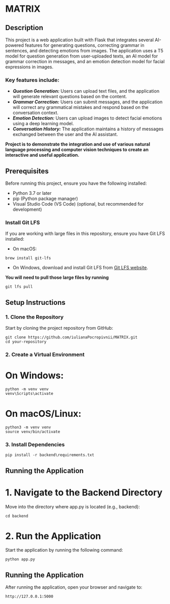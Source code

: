 # MATRIX

## Description

This project is a web application built with Flask that integrates several AI-powered features for generating questions, correcting grammar in sentences, and detecting emotions from images. The application uses a T5 model for question generation from user-uploaded texts, an AI model for grammar correction in messages, and an emotion detection model for facial expressions in images.

### Key features include:

- **_Question Generation:_** Users can upload text files, and the application will generate relevant questions based on the content.
- **_Grammar Correction:_** Users can submit messages, and the application will correct any grammatical mistakes and respond based on the conversation context.
- **_Emotion Detection:_** Users can upload images to detect facial emotions using a deep learning model.
- **_Conversation History:_** The application maintains a history of messages exchanged between the user and the AI assistant.

**Project is to demonstrate the integration and use of various natural language processing and computer vision techniques to create an interactive and useful application.**

## Prerequisites

Before running this project, ensure you have the following installed:

- Python 3.7 or later
- pip (Python package manager)
- Visual Studio Code (VS Code) (optional, but recommended for development)

### Install Git LFS

If you are working with large files in this repository, ensure you have Git LFS installed:

- On macOS:
```
brew install git-lfs
```
- On Windows, download and install Git LFS from [Git LFS website](https://git-lfs.com/).

**You will need to pull those large files by running**
```
git lfs pull
```

## Setup Instructions

### 1. Clone the Repository

Start by cloning the project repository from GitHub:

```
git clone https://github.com/iulianaPocropivnii/MATRIX.git
cd your-repository
```

### 2. Create a Virtual Environment

# On Windows:

```
python -m venv venv
venv\Scripts\activate
```

# On macOS/Linux:

```
python3 -m venv venv
source venv/bin/activate
```

### 3. Install Dependencies

```
pip install -r backend\requirements.txt
```

## Running the Application

# 1. Navigate to the Backend Directory

Move into the directory where app.py is located (e.g., backend):

```
cd backend
```

# 2. Run the Application

Start the application by running the following command:

```
python app.py
```

## Running the Application

After running the application, open your browser and navigate to:

```
http://127.0.0.1:5000
```
